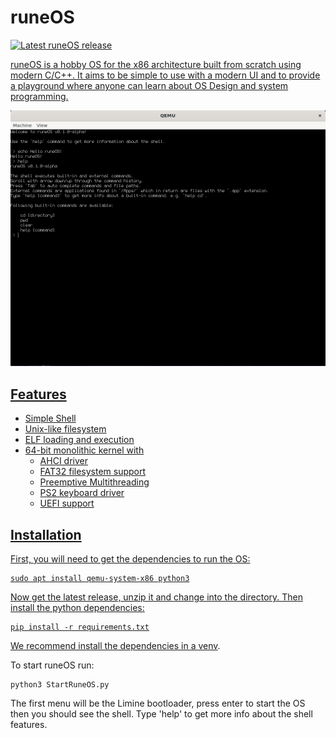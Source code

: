 # runeOS

<p>
    <a href="https://github.com/Ewogijk/runeOS/releases"/>
    <image alt="Latest runeOS release" src="https://img.shields.io/github/v/release/Ewogijk/runeOS?color=blue"/>
</p>

runeOS is a hobby OS for the x86 architecture built from scratch using modern C/C++. It aims to be
simple to use with a modern UI and to provide a playground where anyone can learn about OS Design
and system programming.


![alt text](Docs/Shell.png)

## Features

- Simple Shell
- Unix-like filesystem
- ELF loading and execution
- 64-bit monolithic kernel with
    - AHCI driver
    - FAT32 filesystem support
    - Preemptive Multithreading
    - PS2 keyboard driver
    - UEFI support

## Installation

First, you will need to get the dependencies to run the OS:

    sudo apt install qemu-system-x86 python3

Now get the latest release, unzip it and change into the directory. Then install the python 
dependencies:

    pip install -r requirements.txt

We recommend install the dependencies in a [venv](https://docs.python.org/3/library/venv.html).

To start runeOS run:

    python3 StartRuneOS.py

The first menu will be the Limine bootloader, press enter to start the OS then you should see the
shell. Type 'help' to get more info about the shell features.

